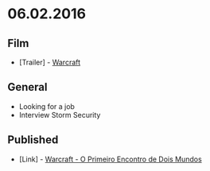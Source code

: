 # 06.02.2016

## Film

- \[Trailer\] - [Warcraft](https://www.youtube.com/watch?v=jvtZ66ELxLo)


## General 

- Looking for a job
- Interview Storm Security


## Published

- \[Link\] - [Warcraft - O Primeiro Encontro de Dois Mundos](http://imhomovies.com.br/opinions/em-cartaz/warcraft/)
